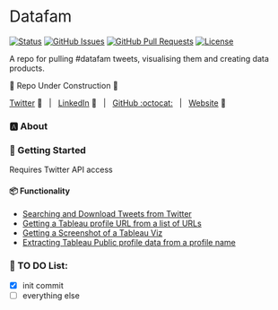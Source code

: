 <h1 style="font-weight:normal">
  Datafam 
</h1>


[![Status](https://www.repostatus.org/badges/latest/wip.svg)]() [![GitHub Issues](https://img.shields.io/github/issues/wjsutton/datafam.svg)](https://github.com/wjsutton/datafam/issues) [![GitHub Pull Requests](https://img.shields.io/github/issues-pr/wjsutton/datafam.svg)](https://github.com/wjsutton/datafam/pulls) [![License](https://img.shields.io/badge/license-MIT-blue.svg)](/LICENSE)

A repo for pulling #datafam tweets, visualising them and creating data products.

:construction: Repo Under Construction :construction: 

[Twitter][Twitter] :speech_balloon:&nbsp;&nbsp;&nbsp;|&nbsp;&nbsp;&nbsp;[LinkedIn][LinkedIn] :necktie:&nbsp;&nbsp;&nbsp;|&nbsp;&nbsp;&nbsp;[GitHub :octocat:][GitHub]&nbsp;&nbsp;&nbsp;|&nbsp;&nbsp;&nbsp;[Website][Website] :link:


<!--
Quick Link 
-->

[Twitter]:https://twitter.com/WJSutton12
[LinkedIn]:https://www.linkedin.com/in/will-sutton-14711627/
[GitHub]:https://github.com/wjsutton
[Website]:https://wjsutton.github.io/

### :a: About


### :checkered_flag: Getting Started

Requires Twitter API access

#### :package: Functionality

- [Searching and Download Tweets from Twitter](functions/function_get_and_save_tweets.R)
- [Getting a Tableau profile URL from a list of URLs](functions/function_get_tableau_profile_url.R)
- [Getting a Screenshot of a Tableau Viz](functions/function_get_tableau_viz_screenshot_url.R)
- [Extracting Tableau Public profile data from a profile name](functions/function_get_tableau_public_api_extract.R)


### :thinking: TO DO List:

- [x] init commit
- [ ] everything else
